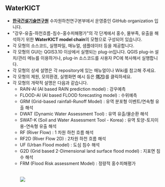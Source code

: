 ## WaterKICT  
* [**한국건설기술연구원**](https://www.kict.re.kr/) 수자원하천연구본부에서 운영중인 GitHub organization 입니다.<br/>  
* "강우-유출-하천흐름-침수-홍수피해평가"의 각 단계에서 홍수, 물부족, 유출을 해석하기 위한 **WaterKICT model chain**의 모형으로 구성되어 있습니다.<br/>  
* 각 모형의 소스코드, 실행파일, 매뉴얼, 샘플데이터 등을 제공합니다.<br/> 
* 각 모형의 GUI는 QGIS3.10 이상에서 실행되는 plug-in입니다. QGIS plug-in 설치/관리 메뉴를 이용하거나, plug-in 소스코드를 사용자 PC에 복사해서 실행합니다.<br/>  
* 각 모형의 상세 설명은 각 repository에 있는 매뉴얼이나 Wiki를 참고해 주세요.<br/>
* 각 모형의 제원, 모의환경, 실행화면 예시 등은 [**여기**](https://github.com/WaterKICT/references/blob/main/WaterKICTModelChainSPEC.pdf))를 클릭하세요.<br/>
* 각 모형의 개략적 설명은 다음과 같습니다.<br/>
   - RAIN-AI (AI based RAIN prediction model) : 강우예측
   - FLOOD-AI (AI based FLOOD forecasting model) : 수위예측
   - GRM (Grid-based rainfall-Runoff Model) : 유역 분포형 이벤트/연속형 유출 해석
   - DWAT (Dynamic Water Assessment Tool) : 유역 유출/물순환 해석
   - SWAT-K (Soil and Water Assessment Tool - Korea) : 유역 토양-토지이용-연속형 유출 해석
   - RF (River Flow) : 1 차원 하천 흐름 해석
   - RF2D (River Flow 2D) : 2차원 하천 흐름 해석
   - UF (Urban Flood model) : 도심 침수 해석
   - G2D (Grid based 2-Dimensional land surface flood model) : 지표면 침수 해석
   - FRM (Flood Risk assessment Model) : 정량적 홍수피해평가 <br/>  
<br/>![](https://github.com/WaterKICT/references/blob/main/applicationDiagram.JPG)

